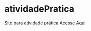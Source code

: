 # atividadePratica
Site para atividade prática
<a href="https://talitasdias.github.io/atividadePratica/index.html">Acesse Aqui</a>
